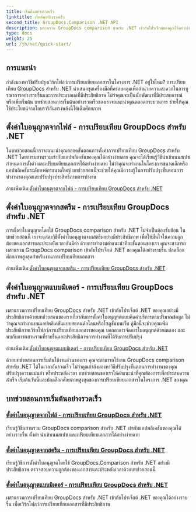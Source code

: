 ```yaml
---
title: เริ่มต้นอย่างรวดเร็ว
linktitle: เริ่มต้นอย่างรวดเร็ว
second_title: GroupDocs.Comparison .NET API
description: ผสานรวม GroupDocs comparison สำหรับ .NET เข้ากับโปรเจ็กต์ของคุณได้อย่างง่ายดาย เรียนรู้วิธีการตั้งค่าใบอนุญาตที่มีประสิทธิภาพสำหรับขั้นตอนการเปรียบเทียบเอกสารที่แม่นยำ
type: docs
weight: 25
url: /th/net/quick-start/
---
```


## การแนะนำ

กำลังมองหาวิธีปรับปรุงเวิร์กโฟลว์การเปรียบเทียบเอกสารในโครงการ .NET อยู่ใช่ไหม? การเปรียบเทียบ GroupDocs สำหรับ .NET นำเสนอชุดเครื่องมือที่ครอบคลุมเพื่ออำนวยความสะดวกในการบูรณาการอย่างราบรื่นและการประมวลผลที่มีประสิทธิภาพ ไม่ว่าคุณจะเป็นนักพัฒนาที่มีประสบการณ์หรือเพิ่งเริ่มต้น บทช่วยสอนการเริ่มต้นอย่างรวดเร็วของเราจะแนะนำคุณตลอดกระบวนการ ช่วยให้คุณใช้ประโยชน์จากไลบรารีอันทรงพลังนี้ได้เต็มศักยภาพ

## ตั้งค่าใบอนุญาตจากไฟล์ - การเปรียบเทียบ GroupDocs สำหรับ .NET

ในบทช่วยสอนนี้ เราจะแนะนำคุณตลอดขั้นตอนการตั้งค่าการเปรียบเทียบ GroupDocs สำหรับ .NET โดยการผสานรวมเข้ากับแอปพลิเคชันของคุณได้อย่างง่ายดาย คุณจะได้เรียนรู้วิธีนำเข้าเนมสเปซ กำหนดการตั้งค่า และเปรียบเทียบเอกสารได้อย่างง่ายดาย ไม่ว่าคุณจะทำงานในโครงการขนาดเล็กหรือแอปพลิเคชันระดับองค์กรขนาดใหญ่ บทช่วยสอนนี้จะช่วยให้คุณมีความรู้ในการปรับปรุงขั้นตอนการทำงานของคุณและปรับปรุงประสิทธิภาพการทำงาน

 อ่านเพิ่มเติม:[ตั้งค่าใบอนุญาตจากไฟล์ - การเปรียบเทียบ GroupDocs สำหรับ .NET](./set-license-from-file/)

## ตั้งค่าใบอนุญาตจากสตรีม - การเปรียบเทียบ GroupDocs สำหรับ .NET

การตั้งค่าใบอนุญาตโดยใช้ GroupDocs comparison สำหรับ .NET ไม่จำเป็นต้องซับซ้อน ในบทช่วยสอนนี้ เราจะแสดงวิธีตั้งค่าใบอนุญาตจากสตรีมอย่างมีประสิทธิภาพ เพื่อให้มั่นใจในความถูกต้องของเอกสารและประหยัดเวลาอันมีค่า ด้วยการทำตามคำแนะนำทีละขั้นตอนของเรา คุณจะสามารถผสานรวม GroupDocs comparison เข้ากับโปรเจ็กต์ .NET ของคุณได้อย่างราบรื่น ปลดล็อกศักยภาพสูงสุดสำหรับงานการเปรียบเทียบเอกสาร

 อ่านเพิ่มเติม:[ตั้งค่าใบอนุญาตจากสตรีม - การเปรียบเทียบ GroupDocs สำหรับ .NET](./set-license-from-stream/)

## ตั้งค่าใบอนุญาตแบบมิเตอร์ - การเปรียบเทียบ GroupDocs สำหรับ .NET

ผสานรวมการเปรียบเทียบ GroupDocs สำหรับ .NET เข้ากับโปรเจ็กต์ .NET ของคุณอย่างมีประสิทธิภาพด้วยบทช่วยสอนของเราเกี่ยวกับการตั้งค่าใบอนุญาตแบบคิดค่าบริการตามปริมาณข้อมูล ไม่ว่าคุณจะทำงานบนแอปพลิเคชันแบบสแตนด์อโลนหรือโซลูชันบนเว็บ คู่มือนี้จะช่วยคุณเพิ่มประสิทธิภาพเวิร์กโฟลว์การเปรียบเทียบเอกสารของคุณ บอกลาการจัดการใบอนุญาตด้วยตนเอง และพบกับการผสานรวมที่ราบรื่นและประสิทธิภาพการทำงานที่ได้รับการปรับปรุง

 อ่านเพิ่มเติม:[ตั้งค่าใบอนุญาตแบบมิเตอร์ - การเปรียบเทียบ GroupDocs สำหรับ .NET](./set-metered-license/)

ด้วยบทช่วยสอนการเริ่มต้นใช้งานด่วนของเรา คุณจะสามารถใช้งาน GroupDocs comparison สำหรับ .NET ได้ในเวลาอันรวดเร็ว ไม่ว่าคุณกำลังมองหาวิธีปรับปรุงขั้นตอนการทำงานของคุณ ปรับปรุงความแม่นยำ หรือประหยัดเวลา บทช่วยสอนของเราให้คำแนะนำที่คุณต้องการเพื่อประสบความสำเร็จ เริ่มต้นวันนี้และปลดล็อกศักยภาพสูงสุดของการเปรียบเทียบเอกสารในโครงการ .NET ของคุณ
## บทช่วยสอนการเริ่มต้นอย่างรวดเร็ว
### [ตั้งค่าใบอนุญาตจากไฟล์ - การเปรียบเทียบ GroupDocs สำหรับ .NET](./set-license-from-file/)
เรียนรู้วิธีผสานรวม GroupDocs comparison สำหรับ .NET เข้ากับแอปพลิเคชันของคุณได้อย่างราบรื่น ตั้งค่า นำเข้าเนมสเปซ และเปรียบเทียบเอกสารได้อย่างง่ายดาย
### [ตั้งค่าใบอนุญาตจากสตรีม - การเปรียบเทียบ GroupDocs สำหรับ .NET](./set-license-from-stream/)
เรียนรู้วิธีการตั้งค่าใบอนุญาตโดยใช้ GroupDocs.Comparison สำหรับ .NET อย่างมีประสิทธิภาพ ตรวจสอบความถูกต้องของเอกสารและประหยัดเวลาด้วยบทช่วยสอนนี้
### [ตั้งค่าใบอนุญาตแบบมิเตอร์ - การเปรียบเทียบ GroupDocs สำหรับ .NET](./set-metered-license/)
ผสานรวมการเปรียบเทียบ GroupDocs สำหรับ .NET เข้ากับโปรเจ็กต์ .NET ของคุณได้อย่างราบรื่น เพื่อเวิร์กโฟลว์การเปรียบเทียบเอกสารที่มีประสิทธิภาพ